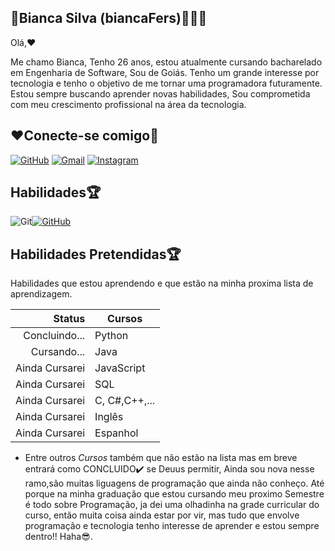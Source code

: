 ## 🎀Bianca Silva (biancaFers)👩‍💻🎀

Olá,❤️

Me chamo Bianca, Tenho 26 anos, estou atualmente cursando bacharelado em Engenharia de Software, Sou de Goiás. Tenho um grande interesse por tecnologia e tenho o objetivo de me tornar uma programadora futuramente. Estou sempre buscando aprender novas habilidades, Sou comprometida com meu crescimento profissional na área da tecnologia.




## ❤️Conecte-se comigo📶
[![GitHub](https://img.shields.io/badge/GitHub-100000?style=for-the-badge&logo=github&logoColor=white)](https://github.com/biancaFers)
[![Gmail](https://img.shields.io/badge/Gmail-333333?style=for-the-badge&logo=gmail&logoColor=red)](biancaferreira1997@gmail.com)
[![Instagram](https://img.shields.io/badge/-Instagram-%23E4405F?style=for-the-badge&logo=instagram&logoColor=white)](https://www.instagram.com/bianca_silvaa.sz?igsh=ODFyZHJja3ZreGE3)

## Habilidades🏆
![Git](https://img.shields.io/badge/GIT-E44C30?style=for-the-badge&logo=git&logoColor=white)[![GitHub](https://img.shields.io/badge/GitHub-100000?style=for-the-badge&logo=github&logoColor=white)](https://github.com/SEUUSERNAME)


## Habilidades Pretendidas🏆

Habilidades que estou aprendendo e que estão na minha proxima lista de aprendizagem.

| Status | Cursos |
|-------:|-----------|
| Concluindo...|Python|
| Cursando...| Java  |
| Ainda Cursarei| JavaScript|
| Ainda Cursarei| SQL   |
| Ainda Cursarei| C, C#,C++,...|
| Ainda Cursarei| Inglês|
| Ainda Cursarei| Espanhol| 
 
 * Entre outros *Cursos* também que não estão na lista mas em breve entrará como CONCLUIDO✔️ se Deuus permitir, Ainda sou nova nesse ramo,são muitas liguagens de programação que ainda não conheço. Até porque na minha graduação que estou cursando meu proximo Semestre é todo sobre Programação, ja dei uma olhadinha na grade curricular do curso, então muita coisa ainda estar por vir, mas tudo que envolve programação e tecnologia tenho interesse de aprender e estou sempre dentro!! Haha😎.

